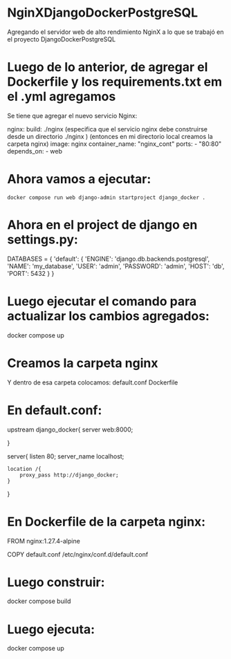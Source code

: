 # NginXDjangoDockerPostgreSQL
Agregando el servidor web de alto rendimiento NginX a lo que se trabajó en el proyecto DjangoDockerPostgreSQL


# Luego de lo anterior, de agregar el Dockerfile y los requirements.txt em el .yml agregamos

Se tiene que agregar el nuevo servicio Nginx:

nginx:
    build: ./nginx (especifica que el servicio nginx debe construirse desde un directorio ./nginx ) (entonces en mi directorio local creamos la carpeta nginx)
    image: nginx
    container_name: "nginx_cont"
    ports:
      - "80:80"
    depends_on:
      - web


# Ahora vamos a ejecutar:

    docker compose run web django-admin startproject django_docker .

# Ahora en el project de django en settings.py:
  
DATABASES = {
    'default': {
        'ENGINE': 'django.db.backends.postgresql',
        'NAME': 'my_database',
        'USER': 'admin',
        'PASSWORD': 'admin',
        'HOST': 'db',
        'PORT': 5432
    }
}
# Luego ejecutar el comando para actualizar los cambios agregados:
  docker compose up

# Creamos la carpeta nginx

Y dentro de esa carpeta colocamos:
default.conf
Dockerfile

# En default.conf:

upstream django_docker{
    server web:8000;

}

server{
    listen 80;
    server_name localhost;

    location /{
        proxy_pass http://django_docker;
    }
}

# En Dockerfile de la carpeta nginx:
FROM nginx:1.27.4-alpine

COPY default.conf /etc/nginx/conf.d/default.conf

# Luego construir:
docker compose build

# Luego ejecuta:
docker compose up